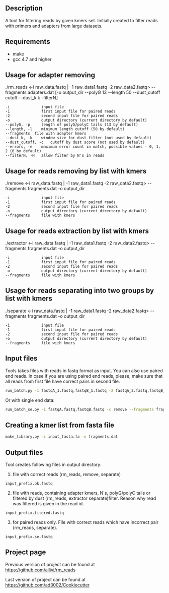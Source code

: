 Description
----------------------

A tool for filtering reads by given kmers set. Initially created to filter reads with primers and adapters from large datasets.

Requirements
----------------------

- make
- gcc 4.7 and higher


Usage for adapter removing
--------------------------

./rm_reads <-i raw_data.fastq | -1 raw_data1.fastq -2 raw_data2.fastq> --fragments adapters.dat [-o output_dir --polyG 13 --length 50 --dust_cutoff cutoff --dust_k k -filterN]

    -i              input file
    -1              first input file for paired reads
    -2              second input file for paired reads
    -o              output directory (current directory by default)
    --polyG, -p     length of polyG/polyC tails (13 by default)
    --length, -l    minimum length cutoff (50 by default)
    --fragments  file with adapter kmers
    --dust_k, -k    window size for dust filter (not used by default)
    --dust_cutoff, -c   cutoff by dust score (not used by default)
    --errors, -e    maximum error count in match, possible values - 0, 1, 2 (0 by default)
    --filterN, -N   allow filter by N's in reads

Usage for reads removing by list with kmers
-------------------------------------------

./remove <-i raw_data.fastq | -1 raw_data1.fastq -2 raw_data2.fastq> --fragments fragments.dat -o output_dir

    -i              input file
    -1              first input file for paired reads
    -2              second input file for paired reads
    -o              output directory (current directory by default)
    --fragments     file with kmers

Usage for reads extraction by list with kmers
-------------------------------------------

./extractor <-i raw_data.fastq | -1 raw_data1.fastq -2 raw_data2.fastq> --fragments fragments.dat -o output_dir

    -i              input file
    -1              first input file for paired reads
    -2              second input file for paired reads
    -o              output directory (current directory by default)
    --fragments     file with kmers

Usage for reads separating into two groups by list with kmers
-------------------------------------------

./separate <-i raw_data.fastq | -1 raw_data1.fastq -2 raw_data2.fastq> --fragments fragments.dat -o output_dir

    -i              input file
    -1              first input file for paired reads
    -2              second input file for paired reads
    -o              output directory (current directory by default)
    --fragments     file with kmers


Input files
--------------------

Tools takes files with reads in fastq format as input. You can also use paired end reads. In case if you are using paired end reads, please, make sure that all reads from first file have correct pairs in second file.

```sh
run_batch.py -1 fastqA_1.fastq,fastqB_1.fastq -2 fastqA_2.fastq,fastqB_2.fastq -c remove --fragments fragments.dat -o filtered
```

Or with single end data:

```sh
run_batch_se.py -i fastqA.fastq,fastqB.fastq -c remove --fragments fragments.dat -o filtered
```


Creating  a kmer list from fasta file
-------------------------------------


```sh
make_library.py -i input_fasta.fa -o fragments.dat
```


Output files
--------------------

Tool creates following files in output directory:


1) file with correct reads (rm_reads, remove, separate)

```
input_prefix.ok.fastq       
```

2) file with reads, containing adapter kmers, N's, polyG/polyC tails or filtered by dust  (rm_reads, extractor separate)filter. Reason why read was filtered is given in the read id.

```
input_prefix.fitered.fastq  
```

3) for paired reads only. File with correct reads which have incorrect pair (rm_reads, separate).

```
input_prefix.se.fastq       
```


Project page
--------------------

Previous version of project can be found at https://github.com/allivi/rm_reads

Last version of project can be found at https://github.com/ad3002/Cookiecutter